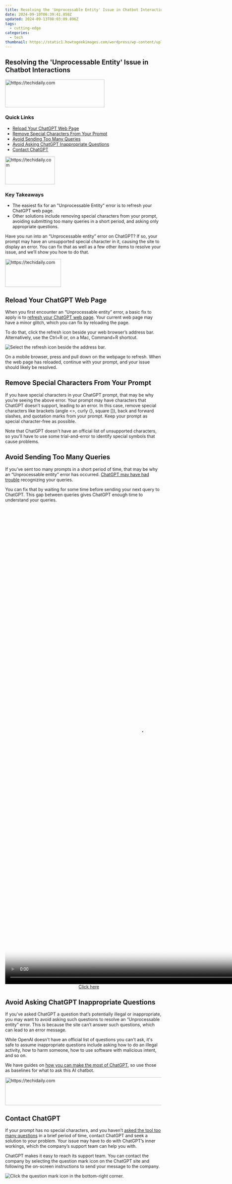 ```yaml
---
title: Resolving the 'Unprocessable Entity' Issue in Chatbot Interactions
date: 2024-09-10T06:39:41.858Z
updated: 2024-09-13T08:03:09.896Z
tags:
  - cutting-edge
categories:
  - tech
thumbnail: https://static1.howtogeekimages.com/wordpress/wp-content/uploads/2023/05/52753097926_49a33c5d9b_o-1.jpg
---
```


## Resolving the 'Unprocessable Entity' Issue in Chatbot Interactions

<!-- affiliate ads begin -->
<a href="https://wigfever.sjv.io/c/5597632/2014848/22899" target="_top" id="2014848">
  <img src="//a.impactradius-go.com/display-ad/22899-2014848" border="0" alt="https://techidaily.com" width="320" height="90"/>
</a>
<img height="0" width="0" src="https://wigfever.sjv.io/i/5597632/2014848/22899" style="position:absolute;visibility:hidden;" border="0" />
<!-- affiliate ads end -->

### Quick Links

* [Reload Your ChatGPT Web Page](https://driver-error.techidaily.com/gtx-950-code-43-fixing-techniques-for-windows-11-users-expert-tips-and-tricks/)
* [Remove Special Characters From Your Prompt](https://fox-glue.techidaily.com/updated-charting-a-course-through-creative-professions/)
* [Avoid Sending Too Many Queries](https://some-knowledge.techidaily.com/new-find-your-custom-box-top-10-online-stores-offering-tailored-packaging/)
* [Avoid Asking ChatGPT Inappropriate Questions](https://facebook-video-recording.techidaily.com/new-in-2024-the-unseen-loss-rapid-video-expulsion/)
* [Contact ChatGPT](https://screen-video-capture.techidaily.com/updated-ultimate-selection-the-10-best-apps-for-smartphone-video-calls/)

<!-- affiliate ads begin -->
<a href="https://aligracehair.sjv.io/c/5597632/2135396/19272" target="_top" id="2135396">
  <img src="//a.impactradius-go.com/display-ad/19272-2135396" border="0" alt="https://techidaily.com" width="160" height="90"/>
</a>
<img height="0" width="0" src="https://aligracehair.sjv.io/i/5597632/2135396/19272" style="position:absolute;visibility:hidden;" border="0" />
<!-- affiliate ads end -->

### Key Takeaways

* The easiest fix for an "Unprocessable Entity" error is to refresh your ChatGPT web page.
* Other solutions include removing special characters from your prompt, avoiding submitting too many queries in a short period, and asking only appropriate questions.

 Have you run into an “Unprocessable entity” error on ChatGPT? If so, your prompt may have an unsupported special character in it, causing the site to display an error. You can fix that as well as a few other items to resolve your issue, and we’ll show you how to do that.

<!-- affiliate ads begin -->
<a href="https://aligracehair.sjv.io/c/5597632/2135411/19272" target="_top" id="2135411">
  <img src="//a.impactradius-go.com/display-ad/19272-2135411" border="0" alt="https://techidaily.com" width="180" height="90"/>
</a>
<img height="0" width="0" src="https://aligracehair.sjv.io/i/5597632/2135411/19272" style="position:absolute;visibility:hidden;" border="0" />
<!-- affiliate ads end -->

##  Reload Your ChatGPT Web Page

 When you first encounter an “Unprocessable entity” error, a basic fix to apply is to [refresh your ChatGPT web page](https://some-approaches.techidaily.com/2024-approved-turning-images-into-scenes-syncing-beats/). Your current web page may have a minor glitch, which you can fix by reloading the page.

 To do that, click the refresh icon beside your web browser’s address bar. Alternatively, use the Ctrl+R or, on a Mac, Command+R shortcut.

![Select the refresh icon beside the address bar.](https://static1.howtogeekimages.com/wordpress/wp-content/uploads/2023/10/1-refresh-chatgpt-site.png) 

 On a mobile browser, press and pull down on the webpage to refresh. When the web page has reloaded, continue with your prompt, and your issue should likely be resolved.

##  Remove Special Characters From Your Prompt

 If you have special characters in your ChatGPT prompt, that may be why you’re seeing the above error. Your prompt may have characters that ChatGPT doesn’t support, leading to an error. In this case, remove special characters like brackets (angle <>, curly {}, square \[\]), back and forward slashes, and quotation marks from your prompt. Keep your prompt as special character-free as possible.

 Note that ChatGPT doesn't have an official list of unsupported characters, so you'll have to use some trial-and-error to identify special symbols that cause problems.

##  Avoid Sending Too Many Queries

 If you’ve sent too many prompts in a short period of time, that may be why an “Unprocessable entity” error has occurred. [ChatGPT may have had trouble](https://review-topics.techidaily.com/play-hevc-h-265-on-galaxy-xcover-7-is-it-possible-by-aiseesoft-video-converter-play-hevc-video-on-android/) recognizing your queries.

 You can fix that by waiting for some time before sending your next query to ChatGPT. This gap between queries gives ChatGPT enough time to understand your queries.

<!-- affiliate ads begin -->
<span id="2135471">
					<video width="864" height="1536" style="cursor:pointer"
           poster="//a.impactradius-go.com/display-clicktoplayimage/2135471.png"
           onclick="if(!this.playClicked){this.play();this.setAttribute('controls',true);this.playClicked=true;}">
	   <source src="//a.impactradius-go.com/display-ad/18498-2135471">
	   <img src="//a.impactradius-go.com/display-clicktoplayimage/2135471.png" style="border: none; height: 100%; width: 100%; object-fit: contain">
	</video>
	<div style="width:540px;text-align:center"><a href="javascript:window.open(decodeURIComponent('https%3A%2F%2Funicoeye.pxf.io%2Fc%2F5597632%2F2135471%2F18498'), '_blank');void(0);">Click here</a></div>
</span>
<img height="0" width="0" src="https://imp.pxf.io/i/5597632/2135471/18498" style="position:absolute;visibility:hidden;" border="0" />
<!-- affiliate ads end -->

##  Avoid Asking ChatGPT Inappropriate Questions

 If you’ve asked ChatGPT a question that’s potentially illegal or inappropriate, you may want to avoid asking such questions to resolve an “Unprocessable entity” error. This is because the site can’t answer such questions, which can lead to an error message.

 While OpenAI doesn't have an official list of questions you can't ask, it's safe to assume inappropriate questions include asking how to do an illegal activity, how to harm someone, how to use software with malicious intent, and so on.

 We have guides on [how you can make the most of ChatGPT](https://facebook-clips.techidaily.com/updated-achieve-higher-interactions-mastering-the-art-of-square-videos-for-2024/), so use those as baselines for what to ask this AI chatbot.

<!-- affiliate ads begin -->
<a href="https://review-au.sjv.io/c/5597632/2098702/14409" target="_top" id="2098702">
  <img src="//a.impactradius-go.com/display-ad/14409-2098702" border="0" alt="https://techidaily.com" width="728" height="90"/>
</a>
<img height="0" width="0" src="https://review-au.sjv.io/i/5597632/2098702/14409" style="position:absolute;visibility:hidden;" border="0" />
<!-- affiliate ads end -->

##  Contact ChatGPT

 If your prompt has no special characters, and you haven’t [asked the tool too many questions](https://techtrends.techidaily.com/boost-engagement-how-to-include-a-pinterest-widget-on-facebook-page/) in a brief period of time, contact ChatGPT and seek a solution to your problem. Your issue may have to do with ChatGPT’s inner workings, which the company’s support team can help you with.

 ChatGPT makes it easy to reach its support team. You can contact the company by selecting the question mark icon on the ChatGPT site and following the on-screen instructions to send your message to the company.

![Click the question mark icon in the bottom-right corner.](https://static1.howtogeekimages.com/wordpress/wp-content/uploads/2023/10/2-contact-chatgpt.png) 

<!-- affiliate ads begin -->
<span id="1155462">
					<video width="1024" height="576" style="cursor:pointer"
           poster="//a.impactradius-go.com/display-clicktoplayimage/1155462.png"
           onclick="if(!this.playClicked){this.play();this.setAttribute('controls',true);this.playClicked=true;}">
	   <source src="//a.impactradius-go.com/display-ad/14559-1155462">
	   <img src="//a.impactradius-go.com/display-clicktoplayimage/1155462.png" style="border: none; height: 100%; width: 100%; object-fit: contain">
	</video>
	<div style="width:640px;text-align:center"><a href="javascript:window.open(decodeURIComponent('https%3A%2F%2Fpropmoneyinc.pxf.io%2Fc%2F5597632%2F1155462%2F14559'), '_blank');void(0);">Click here</a></div>
</span>
<img height="0" width="0" src="https://imp.pxf.io/i/5597632/1155462/14559" style="position:absolute;visibility:hidden;" border="0" />
<!-- affiliate ads end -->

 After sending your query, wait while ChatGPT responds to it. Your issue should then be resolved.

---

 And that’s how to get around an “Unprocessable entity” error on ChatGPT. Happy using your favorite AI tool!

<ins class="adsbygoogle"
     style="display:block"
     data-ad-format="autorelaxed"
     data-ad-client="ca-pub-7571918770474297"
     data-ad-slot="1223367746"></ins>

<ins class="adsbygoogle"
     style="display:block"
     data-ad-client="ca-pub-7571918770474297"
     data-ad-slot="8358498916"
     data-ad-format="auto"
     data-full-width-responsive="true"></ins>

<span class="atpl-alsoreadstyle">Also read:</span>
<div><ul>
<li><a href="https://video-capture.techidaily.com/updated-2024-approved-the-ultimate-noise-free-recording-strategy/"><u>[Updated] 2024 Approved The Ultimate Noise-Free Recording Strategy</u></a></li>
<li><a href="https://facebook-video-footage.techidaily.com/updated-step-backward-in-time-reversing-youtube-media/"><u>[Updated] Step Backward in Time Reversing YouTube Media</u></a></li>
<li><a href="https://extra-skills.techidaily.com/2024-approved-magix-image-handling-insights-reviewed/"><u>2024 Approved MAGIX Image Handling Insights Reviewed</u></a></li>
<li><a href="https://some-skills.techidaily.com/creating-music-with-ai-without-spending-a-penny-discover-5-effective-techniques/"><u>Creating Music with AI Without Spending a Penny: Discover 5 Effective Techniques</u></a></li>
<li><a href="https://some-skills.techidaily.com/decoding-the-purpose-and-functionality-of-crypto-hardware-wallets/"><u>Decoding the Purpose and Functionality of Crypto Hardware Wallets</u></a></li>
<li><a href="https://some-skills.techidaily.com/demystifying-cryptocurrency-mining-a-comparison-between-proof-of-work-and-proof-of-stake/"><u>Demystifying Cryptocurrency Mining: A Comparison Between Proof of Work and Proof of Stake</u></a></li>
<li><a href="https://some-skills.techidaily.com/elevate-your-ai-imagery-discover-the-top-8-midjourney-modifiers-that-enhance-creativity/"><u>Elevate Your AI Imagery: Discover the Top 8 Midjourney Modifiers That Enhance Creativity</u></a></li>
<li><a href="https://some-skills.techidaily.com/exploring-solana-the-emerging-ethereum-killer-explained/"><u>Exploring Solana: The Emerging 'Ethereum Killer' Explained</u></a></li>
<li><a href="https://win-howtos.techidaily.com/flawless-typing-ahead-diagnosing-and-fixing-bluetooth-keyboard-pairing-failures-with-laptops-or-desktops/"><u>Flawless Typing Ahead: Diagnosing and Fixing Bluetooth Keyboard Pairing Failures with Laptops or Desktops</u></a></li>
<li><a href="https://facebook-clips.techidaily.com/freeloading-flair-timely-scheduled-fb-content/"><u>Freeloading Flair Timely Scheduled FB Content</u></a></li>
<li><a href="https://some-skills.techidaily.com/how-does-inside-out-positional-tracking-work-in-virtual-reality-environments/"><u>How Does Inside-Out Positional Tracking Work in Virtual Reality Environments?</u></a></li>
<li><a href="https://techidaily.com/how-to-transfer-data-from-apple-iphone-6-to-others-android-devices-drfone-by-drfone-transfer-data-from-ios-transfer-data-from-ios/"><u>How To Transfer Data From Apple iPhone 6 To Others Android Devices? | Dr.fone</u></a></li>
<li><a href="https://extra-skills.techidaily.com/in-2024-leading-editing-pros-in-dev-device-content/"><u>In 2024, Leading Editing Pros in Dev Device Content</u></a></li>
</ul></div>

